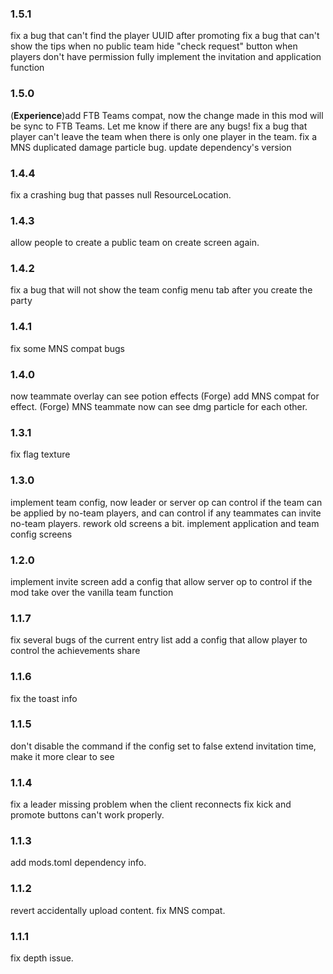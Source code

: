 ### 1.5.1
fix a bug that can't find the player UUID after promoting
fix a bug that can't show the tips when no public team
hide "check request" button when players don't have permission
fully implement the invitation and application function

### 1.5.0
(**Experience**)add FTB Teams compat, now the change made in this mod will be sync to FTB Teams. Let me know if there are any bugs!
fix a bug that player can't leave the team when there is only one player in the team.
fix a MNS duplicated damage particle bug.
update dependency's version

### 1.4.4
fix a crashing bug that passes null ResourceLocation.

### 1.4.3
allow people to create a public team on create screen again.

### 1.4.2
fix a bug that will not show the team config menu tab after you create the party

### 1.4.1
fix some MNS compat bugs

### 1.4.0
now teammate overlay can see potion effects
(Forge) add MNS compat for effect.
(Forge) MNS teammate now can see dmg particle for each other.


### 1.3.1
fix flag texture

### 1.3.0
implement team config, now leader or server op can control if the team can be applied by no-team players, and can control if any teammates can invite no-team players.
rework old screens a bit.
implement application and team config screens

### 1.2.0
implement invite screen
add a config that allow server op to control if the mod take over the vanilla team function

### 1.1.7
fix several bugs of the current entry list
add a config that allow player to control the achievements share

### 1.1.6
fix the toast info

### 1.1.5
don't disable the command if the config set to false
extend invitation time, make it more clear to see

### 1.1.4
fix a leader missing problem when the client reconnects
fix kick and promote buttons can't work properly.

### 1.1.3
add mods.toml dependency info.

### 1.1.2
revert accidentally upload content.
fix MNS compat.

### 1.1.1
fix depth issue.

